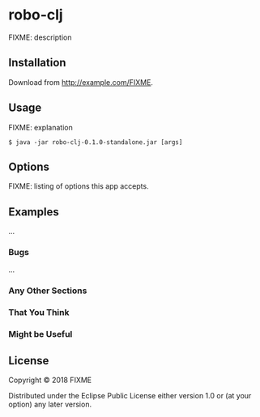 # robo-clj

FIXME: description

## Installation

Download from http://example.com/FIXME.

## Usage

FIXME: explanation

    $ java -jar robo-clj-0.1.0-standalone.jar [args]

## Options

FIXME: listing of options this app accepts.

## Examples

...

### Bugs

...

### Any Other Sections
### That You Think
### Might be Useful

## License

Copyright © 2018 FIXME

Distributed under the Eclipse Public License either version 1.0 or (at
your option) any later version.
